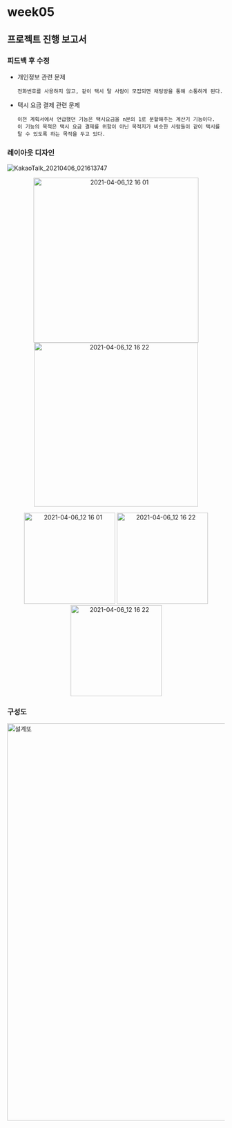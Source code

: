 # week05

## 프로젝트 진행 보고서

### 피드백 후 수정

  - 개인정보 관련 문제

        전화번호를 사용하지 않고, 같이 택시 탈 사람이 모집되면 채팅방을 통해 소통하게 된다.

  - 택시 요금 결제 관련 문제
        
        이전 계획서에서 언급했던 기능은 택시요금을 n분의 1로 분할해주는 계산기 기능이다.
        이 기능의 목적은 택시 요금 결제를 위함이 아닌 목적지가 비슷한 사람들이 같이 택시를 탈 수 있도록 하는 목적을 두고 있다. 
        
### 레이아웃 디자인

![KakaoTalk_20210406_021613747](https://user-images.githubusercontent.com/80017979/113605057-1c9e0e00-9681-11eb-9cbf-70d0c1b8452b.png)

<p align="center">
  <img width="382" alt="2021-04-06_12 16 01" src="https://user-images.githubusercontent.com/80017979/113605688-f462df00-9681-11eb-8547-a7890ccfa957.png">
  <img width="380" alt="2021-04-06_12 16 22" src="https://user-images.githubusercontent.com/80017979/113605691-f4fb7580-9681-11eb-8959-06f7e1527e89.png"></p>
  
 <p align="center">
  <img width="211" alt="2021-04-06_12 16 01" src="https://user-images.githubusercontent.com/80017979/113605901-43107900-9682-11eb-9d48-89bf1f081795.png">
  <img width="211" alt="2021-04-06_12 16 22" src="https://user-images.githubusercontent.com/80017979/113605907-4441a600-9682-11eb-85a7-809dbd4c2026.png">
  <img width="211" alt="2021-04-06_12 16 22" src="https://user-images.githubusercontent.com/80017979/113605913-44da3c80-9682-11eb-9f47-474fb77221d8.png"></p>





### 구성도

<img width="920" alt="설계또" src="https://user-images.githubusercontent.com/80017979/113604142-d300f380-967f-11eb-82f9-f655d2518094.png">
